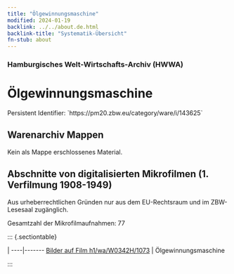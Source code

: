 ```yaml
---
title: "Ölgewinnungsmaschine"
modified: 2024-01-19
backlink: ../../about.de.html
backlink-title: "Systematik-Übersicht"
fn-stub: about
---
```


### Hamburgisches Welt-Wirtschafts-Archiv (HWWA)

# Ölgewinnungsmaschine

<div class="hint">Persistent Identifier: `https://pm20.zbw.eu/category/ware/i/143625`</div>







## Warenarchiv Mappen





Kein als Mappe erschlossenes Material.



<a id="filmsections" />

## Abschnitte von digitalisierten Mikrofilmen (1. Verfilmung 1908-1949)

<p>Aus urheberrechtlichen Gründen nur aus dem EU-Rechtsraum und im ZBW-Lesesaal zugänglich.</p>


<p>Gesamtzahl der Mikrofilmaufnahmen: 77</p>





::: {.sectiontable}

 | 
----|-------
<a class="btn" href="https://pm20.zbw.eu/film/h1/wa/W0342H/1073" rel="nofollow">Bilder auf Film h1/wa/W0342H/1073</a> | Ölgewinnungsmaschine


:::
















